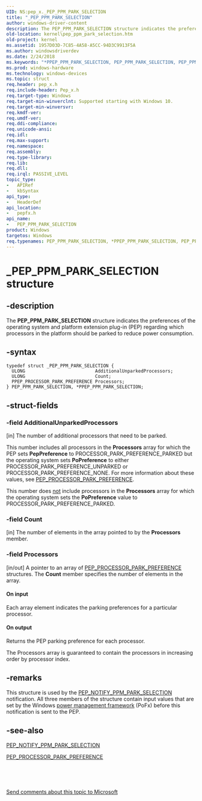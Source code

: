 ```yaml
---
UID: NS:pep_x._PEP_PPM_PARK_SELECTION
title: "_PEP_PPM_PARK_SELECTION"
author: windows-driver-content
description: The PEP_PPM_PARK_SELECTION structure indicates the preferences of the operating system and platform extension plug-in (PEP) regarding which processors in the platform should be parked to reduce power consumption.
old-location: kernel\pep_ppm_park_selection.htm
old-project: kernel
ms.assetid: 1957D03D-7C85-4A58-A5CC-94D3C9913F5A
ms.author: windowsdriverdev
ms.date: 2/24/2018
ms.keywords: "*PPEP_PPM_PARK_SELECTION, PEP_PPM_PARK_SELECTION, PEP_PPM_PARK_SELECTION structure [Kernel-Mode Driver Architecture], PPEP_PPM_PARK_SELECTION, PPEP_PPM_PARK_SELECTION structure pointer [Kernel-Mode Driver Architecture], _PEP_PPM_PARK_SELECTION, kernel.pep_ppm_park_selection, pepfx/PEP_PPM_PARK_SELECTION, pepfx/PPEP_PPM_PARK_SELECTION"
ms.prod: windows-hardware
ms.technology: windows-devices
ms.topic: struct
req.header: pep_x.h
req.include-header: Pep_x.h
req.target-type: Windows
req.target-min-winverclnt: Supported starting with Windows 10.
req.target-min-winversvr: 
req.kmdf-ver: 
req.umdf-ver: 
req.ddi-compliance: 
req.unicode-ansi: 
req.idl: 
req.max-support: 
req.namespace: 
req.assembly: 
req.type-library: 
req.lib: 
req.dll: 
req.irql: PASSIVE_LEVEL
topic_type:
-	APIRef
-	kbSyntax
api_type:
-	HeaderDef
api_location:
-	pepfx.h
api_name:
-	PEP_PPM_PARK_SELECTION
product: Windows
targetos: Windows
req.typenames: PEP_PPM_PARK_SELECTION, *PPEP_PPM_PARK_SELECTION, PEP_PPM_PARK_SELECTION, *PPEP_PPM_PARK_SELECTION
---
```


# _PEP_PPM_PARK_SELECTION structure


## -description


The <b>PEP_PPM_PARK_SELECTION</b> structure indicates the preferences of the operating system and platform extension plug-in (PEP) regarding which processors in the platform should be parked to reduce power consumption.


## -syntax


````
typedef struct _PEP_PPM_PARK_SELECTION {
  ULONG                          AdditionalUnparkedProcessors;
  ULONG                          Count;
  PPEP_PROCESSOR_PARK_PREFERENCE Processors;
} PEP_PPM_PARK_SELECTION, *PPEP_PPM_PARK_SELECTION;
````


## -struct-fields




### -field AdditionalUnparkedProcessors

[in] The number of additional processors that need to be parked.

This number includes all processors in the <b>Processors</b> array for which the PEP sets <b>PepPreference</b> to PROCESSOR_PARK_PREFERENCE_PARKED but the operating system sets <b>PoPreference</b> to either PROCESSOR_PARK_PREFERENCE_UNPARKED or PROCESSOR_PARK_PREFERENCE_NONE. For more information about these values, see <a href="..\pepfx\ns-pepfx-_pep_processor_park_preference.md">PEP_PROCESSOR_PARK_PREFERENCE</a>.

This number does <u>not</u> include processors in the <b>Processors</b> array for which the operating system sets the <b>PoPreference</b> value to PROCESSOR_PARK_PREFERENCE_PARKED.


### -field Count

[in] The number of elements in the array pointed to by the <b>Processors</b> member.


### -field Processors

[in/out] A pointer to an array of <a href="..\pepfx\ns-pepfx-_pep_processor_park_preference.md">PEP_PROCESSOR_PARK_PREFERENCE</a> structures. The <b>Count</b> member specifies the number of elements in the array.





#### On input

Each array element indicates the parking preferences for a particular processor.



#### On output

Returns the PEP parking preference for each processor.

The Processors array is guaranteed to contain the processors in increasing order by processor index.


## -remarks



This structure is used by the <a href="https://msdn.microsoft.com/en-us/library/windows/hardware/mt186812">PEP_NOTIFY_PPM_PARK_SELECTION</a> notification. All three members of the structure contain input values that are set by the Windows <a href="https://msdn.microsoft.com/B08F8ABF-FD43-434C-A345-337FBB799D9B">power management framework</a> (PoFx) before this notification is sent to the PEP.




## -see-also

<a href="https://msdn.microsoft.com/en-us/library/windows/hardware/mt186812">PEP_NOTIFY_PPM_PARK_SELECTION</a>



<a href="..\pepfx\ns-pepfx-_pep_processor_park_preference.md">PEP_PROCESSOR_PARK_PREFERENCE</a>



 

 

<a href="mailto:wsddocfb@microsoft.com?subject=Documentation%20feedback [kernel\kernel]:%20PEP_PPM_PARK_SELECTION structure%20 RELEASE:%20(2/24/2018)&amp;body=%0A%0APRIVACY STATEMENT%0A%0AWe use your feedback to improve the documentation. We don't use your email address for any other purpose, and we'll remove your email address from our system after the issue that you're reporting is fixed. While we're working to fix this issue, we might send you an email message to ask for more info. Later, we might also send you an email message to let you know that we've addressed your feedback.%0A%0AFor more info about Microsoft's privacy policy, see http://privacy.microsoft.com/en-us/default.aspx." title="Send comments about this topic to Microsoft">Send comments about this topic to Microsoft</a>

